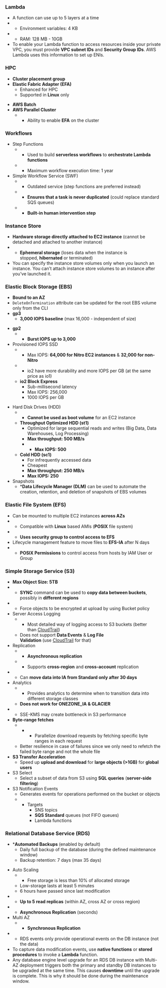 ### Lambda
* A function can use up to 5 layers at a time
* - Environment variables: 4 KB
* - RAM: 128 MB - 10GB
* To enable your Lambda function to access resources inside your private VPC, you must provide **VPC subnet IDs** and **Security Group IDs**. AWS Lambda uses this information to set up ENIs.

### HPC
* **Cluster placement group**
* **Elastic Fabric Adapter (EFA)**
	 - Enhanced for HPC
	- Supported in **Linux** only
- **AWS Batch**
- **AWS Parallel Cluster**
	- - Ability to enable **EFA** on the cluster

### Workflows
* Step Functions
	* - Used to build **serverless workflows** to **orchestrate Lambda functions**
	* - Maximum workflow execution time: 1 year
* Simple Workflow Service (SWF)
	* - Outdated service (step functions are preferred instead)
	* - **Ensures that a task is never duplicated** (could replace standard SQS queues)
	* - **Built-in human intervention step**

### Instance Store
- **Hardware storage directly attached to EC2 instance** (cannot be detached and attached to another instance)
- - **Ephemeral storage** (loses data when the instance is stopped, **hibernated** or terminated)
- You can specify the instance store volumes only when you launch an instance. You can’t attach instance store volumes to an instance after you’ve launched it.

### Elastic Block Storage (EBS)
- **Bound to an AZ**
- `DeleteOnTermination` attribute can be updated for the root EBS volume only from the CLI
- **gp3**
	*  **3,000 lOPS baseline** (max 16,000 - independent of size)
* **gp2**
	* - **Burst IOPS up to 3,000**
* Provisioned IOPS SSD
	* - Max IOPS: **64,000 for Nitro EC2 instances** & **32,000 for non-Nitro**
	* - io2 have more durability and more IOPS per GB (at the same price as io1)
	* **io2 Block Express**
		* Sub-millisecond latency
		- Max IOPS: 256,000
		- 1000 lOPS per GB
- Hard Disk Drives (HDD)
	- - **Cannot be used as boot volume** for an EC2 instance
	- **Throughput Optimized HDD (st1)**
		- Optimized for large sequential reads and writes (Big Data, Data Warehouses, Log Processing)
		- **Max throughput: 500 MB/s**
		- - **Max IOPS: 500**
	- **Cold HDD (sc1)**
	    - For infrequently accessed data
	    - Cheapest
	    - **Max throughput: 250 MB/s**
	    - **Max IOPS: 250**
- Snapshots
	* ***Data Lifecycle Manager (DLM)** can be used to automate the creation, retention, and deletion of snapshots of EBS volumes

### Elastic File System (EFS)
- Can be mounted to multiple EC2 instances **across AZs**
- - Compatible with **Linux** based AMIs (**POSIX** file system)
- - **Uses security group to control access to EFS**
- Lifecycle management feature to move files to **EFS-IA** after N days
- - **POSIX Permissions** to control access from hosts by IAM User or Group

### Simple Storage Service (S3)
- **Max Object Size: 5TB**
- - **SYNC** command can be used to **copy data between buckets**, possibly in **different regions**
- - Force objects to be encrypted at upload by using Bucket policy
- Server Access Logging
	- - Most detailed way of logging access to S3 buckets (better than [CloudTrail](https://notes.arkalim.org/notes/aws%20solutions%20architect%20associate/CloudTrail))
	- Does not support **Data Events** & **Log File Validation** (use [CloudTrail](https://notes.arkalim.org/notes/aws%20solutions%20architect%20associate/CloudTrail) for that)
- Replication
	- - **Asynchronous replication**
	- - Supports **cross-region** and **cross-account** replication
- - Can **move data into IA from Standard only after 30 days**
- Analytics
	- - Provides analytics to determine when to transition data into different storage classes
	- **Does not work for ONEZONE_IA & GLACIER**
- - SSE-KMS may create bottleneck in S3 performance
- **Byte-range fetches**
	- - - Parallelize download requests by fetching specific byte ranges in each request
	- Better resilience in case of failures since we only need to refetch the failed byte range and not the whole file
- **S3 Transfer Acceleration**
    - Speed up **upload and download** for **large objects (>1GB)** for **global users**
- S3 Select
	- Select a subset of data from S3 using **SQL queries** (**server-side filtering**)
- S3 Notification Events
	- Generates events for operations performed on the bucket or objects
	- - Targets
	    - SNS topics
	    - **SQS Standard** queues (not FIFO queues)
	    - Lambda functions

### Relational Database Service (RDS)
* ***Automated Backups** (enabled by default)
	- Daily full backup of the database (during the defined maintenance window)
	- Backup retention: 7 days (max 35 days)
- Auto Scaling
	- - Free storage is less than 10% of allocated storage
	- Low-storage lasts at least 5 minutes
	- 6 hours have passed since last modification
- - **Up to 5 read replicas** (within AZ, cross AZ or cross region)
- - **Asynchronous Replication** (seconds)
- Multi AZ
	- - **Synchronous Replication**
- - RDS events only provide operational events on the DB instance (not the data)
- To capture data modification events, use **native functions** or **stored procedures** to invoke a **Lambda** function.
- Any database engine level upgrade for an RDS DB instance with Multi-AZ deployment triggers both the primary and standby DB instances to be upgraded at the same time. This causes **downtime** until the upgrade is complete. This is why it should be done during the maintenance window.

